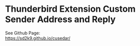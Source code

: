 Thunderbird Extension Custom Sender Address and Reply
=====================================================


See Github Page:  
https://sd2k9.github.io/cusedar/
